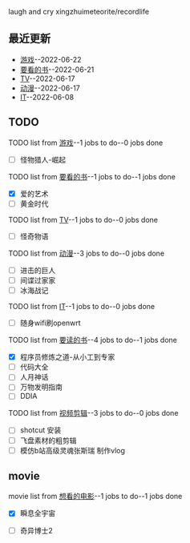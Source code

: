 
laugh and cry
xingzhuimeteorite/recordlife
## 最近更新
- [游戏](https://github.com/xingzhuimeteorite/recordlife/issues/11)--2022-06-22
- [要看的书](https://github.com/xingzhuimeteorite/recordlife/issues/10)--2022-06-21
- [TV](https://github.com/xingzhuimeteorite/recordlife/issues/9)--2022-06-17
- [动漫](https://github.com/xingzhuimeteorite/recordlife/issues/8)--2022-06-17
- [IT](https://github.com/xingzhuimeteorite/recordlife/issues/7)--2022-06-08
## TODO
TODO list from [游戏](https://github.com/xingzhuimeteorite/recordlife/issues/11)--1 jobs to do--0 jobs done
- [ ]  怪物猎人-崛起

TODO list from [要看的书](https://github.com/xingzhuimeteorite/recordlife/issues/10)--1 jobs to do--1 jobs done
- [x] 爱的艺术
- [ ] 黄金时代

TODO list from [TV](https://github.com/xingzhuimeteorite/recordlife/issues/9)--1 jobs to do--0 jobs done
- [ ] 怪奇物语 

TODO list from [动漫](https://github.com/xingzhuimeteorite/recordlife/issues/8)--3 jobs to do--0 jobs done
- [ ] 进击的巨人
- [ ] 间谍过家家
- [ ] 冰海战记

TODO list from [IT](https://github.com/xingzhuimeteorite/recordlife/issues/7)--1 jobs to do--0 jobs done
- [ ] 随身wifi刷openwrt

TODO list from [要读的书](https://github.com/xingzhuimeteorite/recordlife/issues/6)--4 jobs to do--1 jobs done
- [x] 程序员修炼之道-从小工到专家
- [ ] 代码大全
- [ ] 人月神话 
- [ ] 万物发明指南
- [ ] DDIA

TODO list from [视频剪辑](https://github.com/xingzhuimeteorite/recordlife/issues/4)--3 jobs to do--0 jobs done
- [ ] shotcut 安装
- [ ] 飞盘素材的粗剪辑
- [ ]  模仿b站高级灵魂张斯瑞 制作vlog

## movie
movie list from [想看的电影](https://github.com/xingzhuimeteorite/recordlife/issues/5)--1 jobs to do--1 jobs done
- [x] 瞬息全宇宙
- [ ] 奇异博士2

